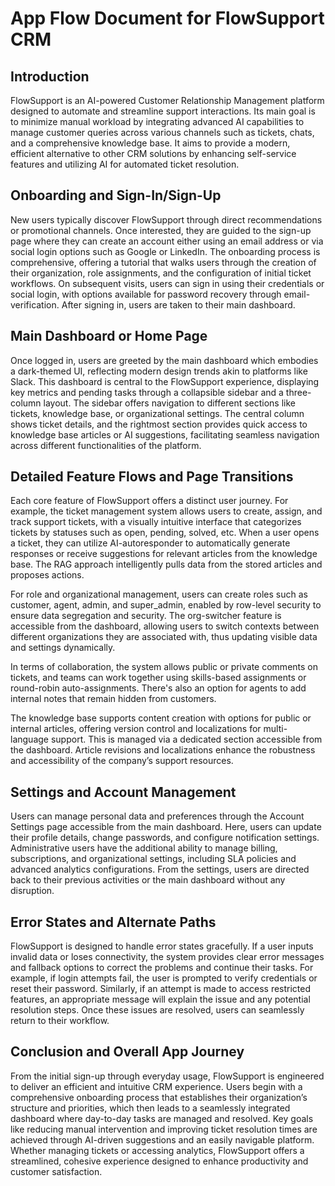 # App Flow Document for FlowSupport CRM

## Introduction

FlowSupport is an AI-powered Customer Relationship Management platform designed to automate and streamline support interactions. Its main goal is to minimize manual workload by integrating advanced AI capabilities to manage customer queries across various channels such as tickets, chats, and a comprehensive knowledge base. It aims to provide a modern, efficient alternative to other CRM solutions by enhancing self-service features and utilizing AI for automated ticket resolution.

## Onboarding and Sign-In/Sign-Up

New users typically discover FlowSupport through direct recommendations or promotional channels. Once interested, they are guided to the sign-up page where they can create an account either using an email address or via social login options such as Google or LinkedIn. The onboarding process is comprehensive, offering a tutorial that walks users through the creation of their organization, role assignments, and the configuration of initial ticket workflows. On subsequent visits, users can sign in using their credentials or social login, with options available for password recovery through email-verification. After signing in, users are taken to their main dashboard.

## Main Dashboard or Home Page

Once logged in, users are greeted by the main dashboard which embodies a dark-themed UI, reflecting modern design trends akin to platforms like Slack. This dashboard is central to the FlowSupport experience, displaying key metrics and pending tasks through a collapsible sidebar and a three-column layout. The sidebar offers navigation to different sections like tickets, knowledge base, or organizational settings. The central column shows ticket details, and the rightmost section provides quick access to knowledge base articles or AI suggestions, facilitating seamless navigation across different functionalities of the platform.

## Detailed Feature Flows and Page Transitions

Each core feature of FlowSupport offers a distinct user journey. For example, the ticket management system allows users to create, assign, and track support tickets, with a visually intuitive interface that categorizes tickets by statuses such as open, pending, solved, etc. When a user opens a ticket, they can utilize AI-autoresponder to automatically generate responses or receive suggestions for relevant articles from the knowledge base. The RAG approach intelligently pulls data from the stored articles and proposes actions.

For role and organizational management, users can create roles such as customer, agent, admin, and super_admin, enabled by row-level security to ensure data segregation and security. The org-switcher feature is accessible from the dashboard, allowing users to switch contexts between different organizations they are associated with, thus updating visible data and settings dynamically.

In terms of collaboration, the system allows public or private comments on tickets, and teams can work together using skills-based assignments or round-robin auto-assignments. There's also an option for agents to add internal notes that remain hidden from customers.

The knowledge base supports content creation with options for public or internal articles, offering version control and localizations for multi-language support. This is managed via a dedicated section accessible from the dashboard. Article revisions and localizations enhance the robustness and accessibility of the company’s support resources.

## Settings and Account Management

Users can manage personal data and preferences through the Account Settings page accessible from the main dashboard. Here, users can update their profile details, change passwords, and configure notification settings. Administrative users have the additional ability to manage billing, subscriptions, and organizational settings, including SLA policies and advanced analytics configurations. From the settings, users are directed back to their previous activities or the main dashboard without any disruption.

## Error States and Alternate Paths

FlowSupport is designed to handle error states gracefully. If a user inputs invalid data or loses connectivity, the system provides clear error messages and fallback options to correct the problems and continue their tasks. For example, if login attempts fail, the user is prompted to verify credentials or reset their password. Similarly, if an attempt is made to access restricted features, an appropriate message will explain the issue and any potential resolution steps. Once these issues are resolved, users can seamlessly return to their workflow.

## Conclusion and Overall App Journey

From the initial sign-up through everyday usage, FlowSupport is engineered to deliver an efficient and intuitive CRM experience. Users begin with a comprehensive onboarding process that establishes their organization’s structure and priorities, which then leads to a seamlessly integrated dashboard where day-to-day tasks are managed and resolved. Key goals like reducing manual intervention and improving ticket resolution times are achieved through AI-driven suggestions and an easily navigable platform. Whether managing tickets or accessing analytics, FlowSupport offers a streamlined, cohesive experience designed to enhance productivity and customer satisfaction.
